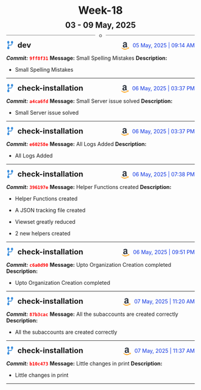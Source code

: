 <h1 style="text-align:center; margin-bottom:10px">Week-18</h1>
<h2 style="text-align:center; margin:0px">03 - 09 May, 2025</h2>
<div style="display: flex; align-items: center; justify-content: center;">
  <hr style="flex: 1; background-color: gray;" />
  <span style="padding: 0 10px;font-weight:bold; color:gray">o</span>
  <hr style="flex: 1; background-color: gray;" />
</div>

<div style="display: flex; justify-content: space-between; align-items:end;">
  <div style="display:flex">
      <img src="../assets/branch.svg" alt="GitHub Logo"  style="width:20px; margin:0 10px 0 0">
      <h3 style="margin: 0; padding:0; font-weight: bold; font-size:20px;">dev</h3>
  </div>
  <div style="display:flex">
  <img src="../assets/amazon.svg" alt="Amazon Logo" style="width:20px">
    <span style="color:rgb(16, 54, 226); text-align: right; margin:0 0 0 10px; padding:0px;">05 May, 2025 | 09:14 AM</span>
  </div>
</div>

**_Commit:_** <code style="color: red; font-weight: bold;">9ff8f31</code>
**Message:** Small Spelling Mistakes
**Description:**
- Small Spelling Mistakes
---
<div style="display: flex; justify-content: space-between; align-items:end;">
  <div style="display:flex">
      <img src="../assets/branch.svg" alt="GitHub Logo"  style="width:20px; margin:0 10px 0 0">
      <h3 style="margin: 0; padding:0; font-weight: bold; font-size:20px;">check-installation</h3>
  </div>
  <div style="display:flex">
  <img src="../assets/amazon.svg" alt="Amazon Logo" style="width:20px">
    <span style="color:rgb(16, 54, 226); text-align: right; margin:0 0 0 10px; padding:0px;">06 May, 2025 | 03:37 PM</span>
  </div>
</div>

**_Commit:_** <code style="color: red; font-weight: bold;">a4ca6fd</code>
**Message:** Small Server issue solved
**Description:**
- Small Server issue solved
---
<div style="display: flex; justify-content: space-between; align-items:end;">
  <div style="display:flex">
      <img src="../assets/branch.svg" alt="GitHub Logo"  style="width:20px; margin:0 10px 0 0">
      <h3 style="margin: 0; padding:0; font-weight: bold; font-size:20px;">check-installation</h3>
  </div>
  <div style="display:flex">
  <img src="../assets/amazon.svg" alt="Amazon Logo" style="width:20px">
    <span style="color:rgb(16, 54, 226); text-align: right; margin:0 0 0 10px; padding:0px;">06 May, 2025 | 03:37 PM</span>
  </div>
</div>

**_Commit:_** <code style="color: red; font-weight: bold;">e60258e</code>
**Message:** All Logs Added
**Description:**
- All Logs Added
---
<div style="display: flex; justify-content: space-between; align-items:end;">
  <div style="display:flex">
      <img src="../assets/branch.svg" alt="GitHub Logo"  style="width:20px; margin:0 10px 0 0">
      <h3 style="margin: 0; padding:0; font-weight: bold; font-size:20px;">check-installation</h3>
  </div>
  <div style="display:flex">
  <img src="../assets/amazon.svg" alt="Amazon Logo" style="width:20px">
    <span style="color:rgb(16, 54, 226); text-align: right; margin:0 0 0 10px; padding:0px;">06 May, 2025 | 07:38 PM</span>
  </div>
</div>

**_Commit:_** <code style="color: red; font-weight: bold;">396197e</code>
**Message:** Helper Functions created
**Description:**
- Helper Functions created

- A JSON tracking file created
- Viewset greatly reduced
- 2 new helpers created
---
<div style="display: flex; justify-content: space-between; align-items:end;">
  <div style="display:flex">
      <img src="../assets/branch.svg" alt="GitHub Logo"  style="width:20px; margin:0 10px 0 0">
      <h3 style="margin: 0; padding:0; font-weight: bold; font-size:20px;">check-installation</h3>
  </div>
  <div style="display:flex">
  <img src="../assets/amazon.svg" alt="Amazon Logo" style="width:20px">
    <span style="color:rgb(16, 54, 226); text-align: right; margin:0 0 0 10px; padding:0px;">06 May, 2025 | 09:51 PM</span>
  </div>
</div>

**_Commit:_** <code style="color: red; font-weight: bold;">c6a0d90</code>
**Message:** Upto Organization Creation completed
**Description:**
- Upto Organization Creation completed
---
<div style="display: flex; justify-content: space-between; align-items:end;">
  <div style="display:flex">
      <img src="../assets/branch.svg" alt="GitHub Logo"  style="width:20px; margin:0 10px 0 0">
      <h3 style="margin: 0; padding:0; font-weight: bold; font-size:20px;">check-installation</h3>
  </div>
  <div style="display:flex">
  <img src="../assets/amazon.svg" alt="Amazon Logo" style="width:20px">
    <span style="color:rgb(16, 54, 226); text-align: right; margin:0 0 0 10px; padding:0px;">07 May, 2025 | 11:20 AM</span>
  </div>
</div>

**_Commit:_** <code style="color: red; font-weight: bold;">87b3cac</code>
**Message:** All the subaccounts are created correctly
**Description:**
- All the subaccounts are created correctly
---
<div style="display: flex; justify-content: space-between; align-items:end;">
  <div style="display:flex">
      <img src="../assets/branch.svg" alt="GitHub Logo"  style="width:20px; margin:0 10px 0 0">
      <h3 style="margin: 0; padding:0; font-weight: bold; font-size:20px;">check-installation</h3>
  </div>
  <div style="display:flex">
  <img src="../assets/amazon.svg" alt="Amazon Logo" style="width:20px">
    <span style="color:rgb(16, 54, 226); text-align: right; margin:0 0 0 10px; padding:0px;">07 May, 2025 | 11:37 AM</span>
  </div>
</div>

**_Commit:_** <code style="color: red; font-weight: bold;">b10c473</code>
**Message:** Little changes in print
**Description:**
- Little changes in print
---
